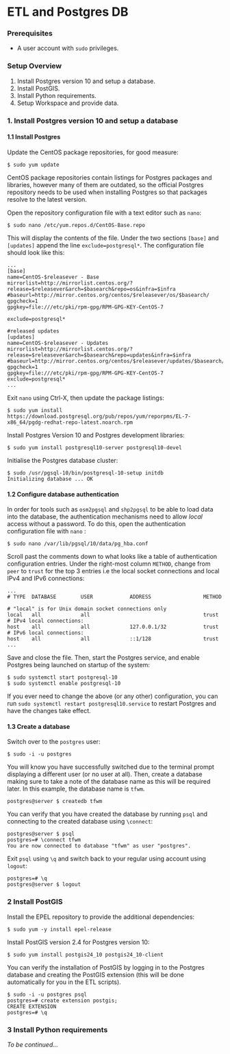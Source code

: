 # ETL and Postgres DB

### Prerequisites

- A user account with `sudo` privileges.

### Setup Overview
1. Install Postgres version 10 and setup a database.
2. Install PostGIS.
3. Install Python requirements.
4. Setup Workspace and provide data.

### 1. Install Postgres version 10 and setup a database

#### 1.1 Install Postgres
Update the CentOS package repositories, for good measure:
```
$ sudo yum update
```
CentOS package repositories contain listings for Postgres packages and libraries, however many of them are outdated,
so the official Postgres repository needs to be used when installing Postgres so that packages resolve to the latest version.

Open the repository configuration file with a text editor such as `nano`:
```
$ sudo nano /etc/yum.repos.d/CentOS-Base.repo
```

This will display the contents of the file. Under the two sections `[base]` and `[updates]` append the line `exclude=postgresql*`. The configuration file should look like this:
```
...
[base]
name=CentOS-$releasever - Base
mirrorlist=http://mirrorlist.centos.org/?release=$releasever&arch=$basearch&repo=os&infra=$infra
#baseurl=http://mirror.centos.org/centos/$releasever/os/$basearch/
gpgcheck=1
gpgkey=file:///etc/pki/rpm-gpg/RPM-GPG-KEY-CentOS-7

exclude=postgresql*

#released updates
[updates]
name=CentOS-$releasever - Updates
mirrorlist=http://mirrorlist.centos.org/?release=$releasever&arch=$basearch&repo=updates&infra=$infra
#baseurl=http://mirror.centos.org/centos/$releasever/updates/$basearch/
gpgcheck=1
gpgkey=file:///etc/pki/rpm-gpg/RPM-GPG-KEY-CentOS-7
exclude=postgresql*
...
```
Exit `nano` using Ctrl-X, then update the package listings:
```
$ sudo yum install https://download.postgresql.org/pub/repos/yum/reporpms/EL-7-x86_64/pgdg-redhat-repo-latest.noarch.rpm
```
Install Postgres Version 10 and Postgres development libraries:
```
$ sudo yum install postgresql10-server postgresql10-devel
```
Initialise the Postgres database cluster:
```
$ sudo /usr/pgsql-10/bin/postgresql-10-setup initdb
Initializing database ... OK
```
#### 1.2 Configure database authentication
In order for tools such as `osm2pgsql` and `shp2pgsql` to be able to load data into the database, the authentication mechanisms need to allow *local* access without a password.
To do this, open the authentication configuration file with `nano` :
```
$ sudo nano /var/lib/pgsql/10/data/pg_hba.conf
```
Scroll past the comments down to what looks like a table of authentication configuration entries. Under the right-most column `METHOD`, change from `peer` to `trust` for the top 3 entries i.e the local socket connections and local IPv4 and IPv6 connections:
```
...
# TYPE  DATABASE        USER            ADDRESS                 METHOD

# "local" is for Unix domain socket connections only
local   all             all                                     trust
# IPv4 local connections:
host    all             all             127.0.0.1/32            trust
# IPv6 local connections:
host    all             all             ::1/128                 trust
...
```
Save and close the file. Then, start the Postgres service, and enable Postgres being launched on startup of the system:
```
$ sudo systemctl start postgresql-10
$ sudo systemctl enable postgresql-10
```
If you ever need to change the above (or any other) configuration, you can run `sudo systemctl restart postgresql10.service` to restart Postgres and have the changes take effect.
#### 1.3 Create a database
Switch over to the `postgres` user:
```
$ sudo -i -u postgres 
```
You will know you have successfully switched due to the terminal prompt displaying a different user (or no user at all). Then, create a database making sure to take a note of the database name as this will be required later. In this example, the database name is `tfwm`.
```
postgres@server $ createdb tfwm
```

You can verify that you have created the database by running `psql` and connecting to the created database using `\connect`:

```
postgres@server $ psql
postgres=# \connect tfwm
You are now connected to database "tfwm" as user "postgres".
```

Exit `psql` using `\q` and switch back to your regular using account using `logout`:
```
postgres=# \q
postgres@server $ logout
```
### 2 Install PostGIS

Install the EPEL repository to provide the additional dependencies:
```
$ sudo yum -y install epel-release
```
Install PostGIS version 2.4 for Postgres version 10:
```
$ sudo yum install postgis24_10 postgis24_10-client
```
You can verify the installation of PostGIS by logging in to the Postgres database and creating the PostGIS extension (this will be done automatically for you in the ETL scripts).
```
$ sudo -i -u postgres psql
postgres=# create extension postgis;
CREATE EXTENSION
postgres=# \q
```
### 3 Install Python requirements

*To be continued...*